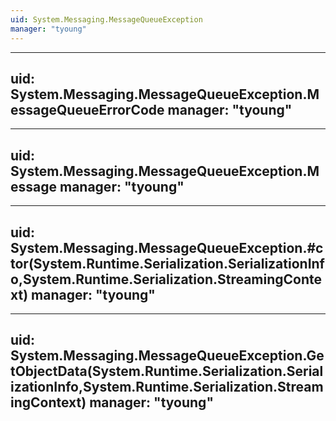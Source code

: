 ```yaml
---
uid: System.Messaging.MessageQueueException
manager: "tyoung"
---
```


---
uid: System.Messaging.MessageQueueException.MessageQueueErrorCode
manager: "tyoung"
---

---
uid: System.Messaging.MessageQueueException.Message
manager: "tyoung"
---

---
uid: System.Messaging.MessageQueueException.#ctor(System.Runtime.Serialization.SerializationInfo,System.Runtime.Serialization.StreamingContext)
manager: "tyoung"
---

---
uid: System.Messaging.MessageQueueException.GetObjectData(System.Runtime.Serialization.SerializationInfo,System.Runtime.Serialization.StreamingContext)
manager: "tyoung"
---
